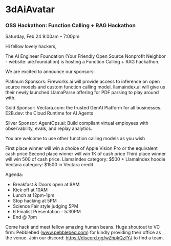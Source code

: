# 3dAiAvatar

### OSS Hackathon: Function Calling + RAG Hackathon



Saturday, Feb 24
9:00am – 7:00pm

Hi fellow lovely hackers,

The AI Engineer Foundation (Your Friendly Open Source Nonprofit Neighbor - website: aie.foundation) is hosting a Function Calling + RAG hackathon.

We are excited to announce our sponsors:

Platinum Sponsors:
Fireworks.ai will provide access to inference on open source models and custom function calling model.
llamaindex.ai will give us their newly launched LlamaParse offering for PDF parsing to play around with.

Gold Sponsor:
Vectara.com: the trusted GenAI Platform for all businesses.
E2B.dev: the Cloud Runtime for AI Agents

Silver Sponsor:
AgentOps.ai: Build compliant virtual employees with observability, evals, and replay analytics.

You are welcome to use other function calling models as you wish

First place winner will win a choice of Apple Vision Pro or the equivalent cash price
Second place winner will win 1K of cash price
Third place winner will win 500 of cash price.
LlamaIndex category: $500 + LlamaIndex hoodie
Vectara category: $1500 in Vectara credit

Agenda:
- Breakfast & Doors open at 9AM
- Kick off at 10AM
- Lunch at 12pm-1pm
- Stop hacking at 5PM
- Science Fair style judging 5PM
- 6 Finalist Presentation - 5:30PM
- End @ 7pm

Come hack and meet fellow amazing human beans. Huge shoutout to VC firm: Pebblebed (www.pebblebed.com) for kindly providing their office as the venue.
Join our discord: https://discord.gg/wZhpkQzfYJ to find a team.